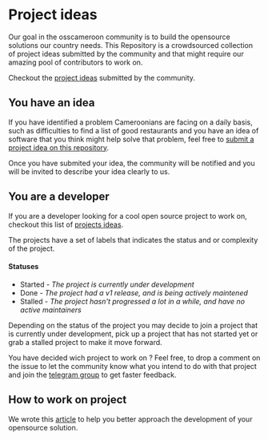 # Project ideas

Our goal in the osscameroon community is to build the opensource solutions our country needs.
This Repository is a crowdsourced collection of project ideas submitted by the community and that might require our
amazing pool of contributors to work on.

Checkout the [project ideas](https://github.com/osscameroon/project-ideas/issues) submitted by the community.

## You have an idea

If you have identified a problem Cameroonians are facing on a daily basis,
such as difficulties to find a list of good restaurants and you have an idea of software
that you think might help solve that problem, feel free to [submit a project idea on this repository](https://github.com/osscameroon/project-ideas/issues/new?assignees=&labels=&template=project-idea-template.yaml&title=%5Bedit%5D+Your+Project+name).

Once you have submited your idea, the community will be notified and you will be invited to describe your idea clearly to us.

## You are a developer

If you are a developer looking for a cool open source project to work on, checkout this list of [projects ideas](https://github.com/osscameroon/project-ideas/issues).

The projects have a set of labels that indicates the status and or complexity of the project.

#### Statuses

* Started - *The project is currently under development*
* Done - *The project had a v1 release, and is being actively maintened*
* Stalled - *The project hasn't progressed a lot in a while, and have no active maintainers*

Depending on the status of the project you may decide to join a project that is currently under development,
pick up a project that has not started yet or grab a stalled project to make it move forward.

You have decided wich project to work on ? Feel free, to drop a comment on the issue to let the community know what you intend to do with that project and join the [telegram group](https://t.me/+UpKZh_KXTaTx7JD7) to get faster feedback.

## How to work on project

We wrote this [article](https://blog.osscameroon.com/post/articles/how-to-build-an-oss-project) to help you better approach the development of your opensource solution.
